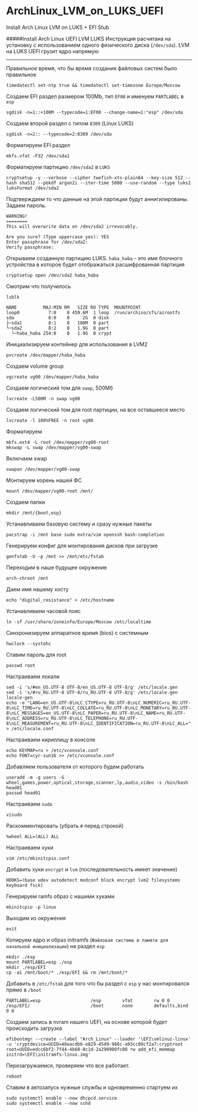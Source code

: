 # ArchLinux_LVM_on_LUKS_UEFI
Install Arch Linux LVM on LUKS + EFI Stub

#####Install Arch Linux UEFI LVM LUKS
Инструкция расчитана на установку с использованием одного физического диска (`/dev/sda`).
LVM на LUKS
UEFI грузит ядро напрямую
___

Правильное время, что бы время создания файловых систем было правильное
```
timedatectl set-ntp true && timedatectl set-timezone Europe/Moscow
```
Создаем EFI раздел размером 100Mb, тип `EF00` и именуем `PARTLABEL` в `esp`
```
sgdisk -n=1::+100M --typecode=1:EF00 --change-name=1:"esp" /dev/sda
```
Создаем второй раздел с типом `8309` (Linux LUKS)
```
sgdisk -n=2:: --typecode=2:8309 /dev/sda
```

Форматируем EFI раздел
```
mkfs.vfat -F32 /dev/sda1
```
Форматируем партицию `/dev/sda2` в `LUKS`
```
cryptsetup -y --verbose --cipher twofish-xts-plain64 --key-size 512 --hash sha512 --pbkdf argon2i --iter-time 5000 --use-random --type luks2 luksFormat /dev/sda2
```
Подтверждаем то что данные на этой партиции будут аннигилированы.
Задаем пароль.
```
WARNING!
========
This will overwrite data on /dev/sda2 irrevocably.

Are you sure? (Type uppercase yes): YES
Enter passphrase for /dev/sda2: 
Verify passphrase: 
```
Открываем созданную партицию LUKS.
`haba_haba` - это имя блочного устройства в которое будет отображаться расшифрованная партиция
```
cryptsetup open /dev/sda2 haba_haba
```

Смотрим что получилось
```
lsblk
```
```
NAME          MAJ:MIN RM   SIZE RO TYPE  MOUNTPOINT
loop0           7:0    0 459.6M  1 loop  /run/archiso/sfs/airootfs
sda             8:0    0     2G  0 disk  
├─sda1          8:1    0   100M  0 part  
└─sda2          8:2    0   1.9G  0 part  
  └─haba_haba 254:0    0   1.9G  0 crypt 

```
Инициализируем контейнер для использования в LVM2
```
pvcreate /dev/mapper/haba_haba
```
Создаем volume group
```
vgcreate vg00 /dev/mapper/haba_haba 
```
Создаем логический том для `swap`, 500Мб
```
lvcreate -L500M -n swap vg00
```

Создаем логический том для root партиции, на все оставшееся место
```
lvcreate -l 100%FREE -n root vg00
```
Форматируем
```
mkfs.ext4 -L root /dev/mapper/vg00-root
mkswap -L swap /dev/mapper/vg00-swap
```
Включаем swap
```
swapon /dev/mapper/vg00-swap
```
Монтируем корень нашей ФС
```
mount /dev/mapper/vg00-root /mnt/
```
Создаем папки
```
mkdir /mnt/{boot,esp}
```
Устанавливаем базовую систему и сразу нужные пакеты
```
pacstrap -i /mnt base sudo extra/vim openssh bash-completion
```
Генерируем конфиг для монтирования дисков при загрузке
```
genfstab -U -p /mnt >> /mnt/etc/fstab
```

Переходим в наше будущее окружение
```
arch-chroot /mnt
```
Даем имя нашему хосту
```
echo "digital_resistance" > /etc/hostname
```
Устанавливаем часовой пояс
```
ln -sf /usr/share/zoneinfo/Europe/Moscow /etc/localtime 
```
Синхронизируем аппаратное время (bios) с системным
```
hwclock --systohc
```
Ставим пароль для root
```
passwd root
```
Настраиваем локали
```
sed -i 's/#en_US.UTF-8 UTF-8/en_US.UTF-8 UTF-8/g' /etc/locale.gen
sed -i 's/#ru_RU.UTF-8 UTF-8/ru_RU.UTF-8 UTF-8/g' /etc/locale.gen
locale-gen
echo -e "LANG=en_US.UTF-8\nLC_CTYPE=ru_RU.UTF-8\nLC_NUMERIC=ru_RU.UTF-8\nLC_TIME=ru_RU.UTF-8\nLC_COLLATE=ru_RU.UTF-8\nLC_MONETARY=ru_RU.UTF-8\nLC_MESSAGES=en_US.UTF-8\nLC_PAPER=ru_RU.UTF-8\nLC_NAME=ru_RU.UTF-8\nLC_ADDRESS=ru_RU.UTF-8\nLC_TELEPHONE=ru_RU.UTF-8\nLC_MEASUREMENT=ru_RU.UTF-8\nLC_IDENTIFICATION=ru_RU.UTF-8\nLC_ALL=" > /etc/locale.conf
```

Настраиваем кириллицу в консоле
```
echo KEYMAP=ru > /etc/vconsole.conf
echo FONT=cyr-sun16 >> /etc/vconsole.conf
```
Добавляем пользователя от которого будем работать
```
useradd -m -g users -G wheel,games,power,optical,storage,scanner,lp,audio,video -s /bin/bash head01
passwd head01
```
Настраиваем `sudo`
```
visudo
```
Раскомментировать (убрать `#` перед строкой)
```
%wheel ALL=(ALL) ALL
```
Настраиваем хуки
```
vim /etc/mkinitcpio.conf
```
Добавить хуки `encrypt` и `lvm` (последовательность имеет значение)
```
HOOKS=(base udev autodetect modconf block encrypt lvm2 filesystems keyboard fsck)
```
Генерируем ramfs образ с нашими хуками
```
mkinitcpio -p linux
```
Выходим из окружения
```
exit
```
Копируем ядро и образ initramfs (`Файловая система в памяти для начальной инициализации`)
на раздел `esp`
```
mkdir ./esp
mount PARTLABEL=esp ./esp
mkdir ./esp/EFI
cp -ai /mnt/boot/* ./esp/EFI && rm /mnt/boot/*
```
Добавить в `/etc/fstab` для того что бы раздел с `esp` у нас монтировался прямо в `/boot`
```
PARTLABEL=esp					/esp		vfat		rw 0 0 
/esp/EFI/						/boot		none		defaults,bind	0 0
```
Создаем запись в nvram нашего UEFI, на основе которой будет происходить загрузка
```
efibootmgr --create --label "Arch_Linux" --loader '\EFI\vmlinuz-linux' -u 'cryptdevice=UUID=48eacdb6-e829-4549-986c-a93cc09cf2a7:cryptroot root=UUID=edcc6bf2-7f44-4b60-8c1d-2a290900fc08 rw add_efi_memmap initrd=\EFI\initramfs-linux.img'
```
Перезагружаемся, проверяем что все работает.
```
reboot
```
Ставим в автозапуск нужные службы и одновременно стартуем их
```
sudo systemctl enable --now dhcpcd.service
sudo systemctl enable --now sshd
```
